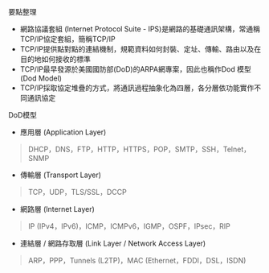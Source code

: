 要點整理
- 網路協議套組 (Internet Protocol Suite - IPS)是網路的基礎通訊架構，常通稱TCP/IP協定套組，簡稱TCP/IP
- TCP/IP提供點對點的連結機制，規範資料如何封裝、定址、傳輸、路由以及在目的地如何接收的標準
- TCP/IP最早發源於美國國防部(DoD)的ARPA網專案，因此也稱作Dod 模型 (Dod Model)
- TCP/IP採取協定堆疊的方式，將通訊過程抽象化為四層，各分層依功能實作不同通訊協定

DoD模型
- 應用層 (Application Layer)

>DHCP，DNS，FTP，HTTP，HTTPS，POP，SMTP，SSH，Telnet，SNMP
- 傳輸層 (Transport Layer)

>TCP，UDP，TLS/SSL，DCCP
- 網路層 (Internet Layer)

>IP (IPv4，IPv6)，ICMP，ICMPv6，IGMP，OSPF，IPsec，RIP
- 連結層 / 網路存取層 (Link Layer / Network Access Layer)

>ARP，PPP，Tunnels (L2TP)，MAC (Ethernet，FDDI，DSL，ISDN)